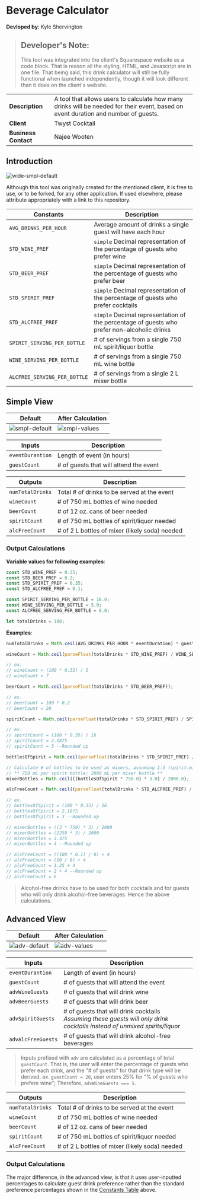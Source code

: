 # Beverage Calculator

**Devloped by**: Kyle Shervington

> ## Developer's Note:
> 
> This tool was integrated into the client's Squarespace website as a code block.
> That is reason all the styling, HTML, and Javascript are in one file.
> That being said, this drink calculator will still be fully functional when launched
> independently, though it will look different than it does on the client's website.

|  |  |
|---|---|
| **Description** | A tool that allows users to calculate how many drinks will be needed for their event, based on event duration and number of guests. |
| **Client** | Twyst Cocktail |
| **Business Contact** | Najee Wooten |

## Introduction

![wide-smpl-default](https://github.com/KShervington/beverage-calculator/assets/54691558/e645c976-5951-4875-81a8-f260b1e9d495)

Although this tool was originally created for the mentioned client, it is free to use, or to be forked, for any other application. If used elsewhere, please attribute appropriately with a link to this repository.

<a id="constants-table"></a>

| Constants | Description |
|---|---|
| `AVG_DRINKS_PER_HOUR` | Average amount of drinks a single guest will have each hour |
| `STD_WINE_PREF` | `simple` Decimal representation of the percentage of guests who prefer wine |
| `STD_BEER_PREF` | `simple` Decimal representation of the percentage of guests who prefer beer |
| `STD_SPIRIT_PREF` | `simple` Decimal representation of the percentage of guests who prefer cocktails |
| `STD_ALCFREE_PREF` | `simple` Decimal representation of the percentage of guests who prefer non-alcoholic drinks |
| `SPIRIT_SERVING_PER_BOTTLE` | # of servings from a single 750 mL spirit/liquor bottle |
| `WINE_SERVING_PER_BOTTLE` | # of servings from a single 750 mL wine bottle |
| `ALCFREE_SERVING_PER_BOTTLE` | # of servings from a single 2 L mixer bottle |

## Simple View

| Default | After Calculation |
|---|---|
| ![smpl-default](https://github.com/KShervington/beverage-calculator/assets/54691558/40563e3d-e6f4-4f4f-97b4-b3852d3f3908) | ![smpl-values](https://github.com/KShervington/beverage-calculator/assets/54691558/f30d0aec-3e9f-4e6b-89b2-18d45e5f39c7) |

| Inputs | Description |
|---|---|
| `eventDurantion` | Length of event (in hours) |
| `guestCount` | # of guests that will attend the event |

| Outputs | Description |
|---|---|
| `numTotalDrinks` | Total # of drinks to be served at the event |
| `wineCount` | # of 750 mL bottles of wine needed |
| `beerCount` | # of 12 oz. cans of beer needed |
| `spiritCount` | # of 750 mL bottles of spirit/liquor needed |
| `alcFreeCount` | # of 2 L bottles of mixer (likely soda) needed |

### Output Calculations

**Variable values for following examples**:

```javascript
const STD_WINE_PREF = 0.35;
const STD_BEER_PREF = 0.2;
const STD_SPIRIT_PREF = 0.35;
const STD_ALCFREE_PREF = 0.1;

const SPIRIT_SERVING_PER_BOTTLE = 16.0;
const WINE_SERVING_PER_BOTTLE = 5.0;
const ALCFREE_SERVING_PER_BOTTLE = 8.0;

let totalDrinks = 100;
```

**Examples**:

```javascript
numTotalDrinks = Math.ceil(AVG_DRINKS_PER_HOUR * eventDuration) * guestCount;
```

```javascript
wineCount = Math.ceil(parseFloat(totalDrinks * STD_WINE_PREF) / WINE_SERVING_PER_BOTTLE);

// ex.
// wineCount = (100 * 0.35) / 5
// wineCount = 7
```

```javascript
beerCount = Math.ceil(parseFloat(totalDrinks * STD_BEER_PREF));

// ex.
// beerCount = 100 * 0.2
// beerCount = 20
```

```javascript
spiritCount = Math.ceil(parseFloat(totalDrinks * STD_SPIRIT_PREF) / SPIRIT_SERVING_PER_BOTTLE);

// ex.
// spiritCount = (100 * 0.35) / 16
// spiritCount = 2.1875
// spiritCount = 3 --Rounded up
```

```javascript
bottlesOfSpirit = Math.ceil(parseFloat(totalDrinks * STD_SPIRIT_PREF) / SPIRIT_SERVING_PER_BOTTLE);

// Calculate # of bottles to be used as mixers, assuming 1:3 (spirit:mixer) ratio for cocktails
// ** 750 mL per spirit bottle; 2000 mL per mixer bottle **
mixerBottles = Math.ceil(((bottlesOfSpirit * 750.0) * 3.0) / 2000.0);

alcFreeCount = Math.ceil((parseFloat(totalDrinks * STD_ALCFREE_PREF) / ALCFREE_SERVING_PER_BOTTLE)) + mixerBottles;

// ex.
// bottlesOfSpirit = (100 * 0.35) / 16
// bottlesOfSpirit = 2.1875
// bottlesOfSpirit = 3 --Rounded up

// mixerBottles = ((3 * 750) * 3) / 2000
// mixerBottles = (2250 * 3) / 2000
// mixerBottles = 3.375
// mixerBottles = 4 --Rounded up

// alcFreeCount = ((100 * 0.1) / 8) + 4
// alcFreeCount = (10 / 8) + 4
// alcFreeCount = 1.25 + 4
// alcFreeCount = 2 + 4 --Rounded up
// alcFreeCount = 6
```
> Alcohol-free drinks have to be used for both cocktails and for guests who will only drink alcohol-free beverages. Hence the above calculations.

## Advanced View

| Default | After Calculation |
|---|---|
| ![adv-default](https://github.com/KShervington/beverage-calculator/assets/54691558/2794f6a2-f189-4e1b-aeb9-fecc16483597) | ![adv-values](https://github.com/KShervington/beverage-calculator/assets/54691558/d9d736c2-49c6-47af-8f1f-d688e29bad0f) |

| Inputs | Description |
|---|---|
| `eventDurantion` | Length of event (in hours) |
| `guestCount` | # of guests that will attend the event |
| `advWineGuests` | # of guests that will drink wine |
| `advBeerGuests` | # of guests that will drink beer |
| `advSpiritGuests` | # of guests that will drink cocktails</br> _Assuming these guests will only drink cocktails instead of unmixed spirits/liquor_ |
| `advAlcFreeGuests` | # of guests that will drink alcohol-free beverages |

> Inputs prefixed with `adv` are calculated as a percentage of total `guestCount`. That is, the user will enter the percentage of guests who prefer each drink, and the "# of guests" for that drink type will be derived. ex. `guestCount = 20`, user enters 25% for "% of guests who prefere wine"; Therefore, `advWineGuests === 5`.

| Outputs | Description |
|---|---|
| `numTotalDrinks` | Total # of drinks to be served at the event |
| `wineCount` | # of 750 mL bottles of wine needed |
| `beerCount` | # of 12 oz. cans of beer needed |
| `spiritCount` | # of 750 mL bottles of spirit/liquor needed |
| `alcFreeCount` | # of 2 L bottles of mixer (likely soda) needed |

### Output Calculations

The major difference, in the advanced view, is that it uses user-inputted percentages to calculate guest drink preference rather than the standard preference percentages shown in the [Constants Table](#constants-table) above.
